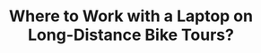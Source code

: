 ---
layout: community
category: community
title: "Where to Work with a Laptop on Long-Distance Bike Tours?"
description: "To who work online during long-distance tours, and particularly creatives/filmmakers/youtubers:   Not sure how to manage touring with working, battery life, wifi etc. I know perhaps the simplest choice would be to stay in accommodation intermittently but this will be pretty expensive across Europe."
isTopLevel: false
isSingleLevel: false
isArticle: false
datePublished: 2022-06-24 07:24:00 +0300
dateModified: 2022-06-24 07:24:00 +0300
published: false
---